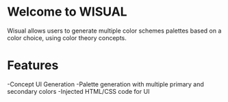 # Welcome to WISUAL
Wisual allows users to generate multiple color schemes palettes based on a color choice, using color theory concepts.


# Features
-Concept UI Generation
-Palette generation with multiple primary and secondary colors
-Injected HTML/CSS code for UI



